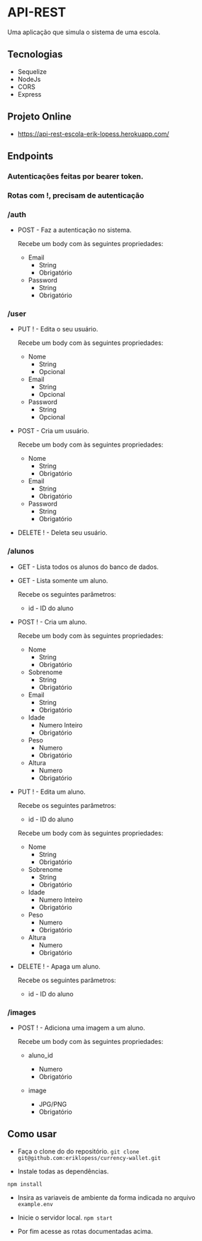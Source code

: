 
# API-REST

Uma aplicação que simula o sistema de uma escola.

## Tecnologias

* Sequelize
* NodeJs
* CORS
* Express

## Projeto Online

- https://api-rest-escola-erik-lopess.herokuapp.com/

## Endpoints

### Autenticações feitas por bearer token.

### Rotas com !, precisam de autenticação

### /auth


* POST - Faz a autenticação no sistema.

    Recebe um body com às seguintes propriedades:

    * Email 
        * String 
        * Obrigatório
    * Password 
        * String
        * Obrigatório

### /user

* PUT ! - Edita o seu usuário.

    Recebe um body com às seguintes propriedades:

    * Nome 
        * String 
        * Opcional
    * Email 
        * String 
        * Opcional
    * Password 
        * String 
        * Opcional

* POST - Cria um usuário.

    Recebe um body com às seguintes propriedades:

    * Nome
        * String
        * Obrigatório
    * Email
        * String
        * Obrigatório
    * Password
        * String
        * Obrigatório

* DELETE ! - Deleta seu usuário.

### /alunos

* GET - Lista todos os alunos do banco de dados.

* GET - Lista somente um aluno.

    Recebe os seguintes parâmetros:

    * id - ID do aluno

* POST ! - Cria um aluno.

    Recebe um body com às seguintes propriedades:

    * Nome        
        * String
        * Obrigatório
    * Sobrenome
        * String
        * Obrigatório
    * Email
        * String
        * Obrigatório
    * Idade
        * Numero Inteiro
        * Obrigatório
    * Peso
        * Numero
        * Obrigatório
    * Altura
        * Numero
        * Obrigatório

* PUT ! - Edita um aluno.

    Recebe os seguintes parâmetros:

    * id - ID do aluno

    Recebe um body com às seguintes propriedades:

    * Nome        
        * String
        * Obrigatório
    * Sobrenome
        * String
        * Obrigatório
    * Idade
        * Numero Inteiro
        * Obrigatório
    * Peso
        * Numero
        * Obrigatório
    * Altura
        * Numero
        * Obrigatório

* DELETE ! - Apaga um aluno.

    Recebe os seguintes parâmetros:

    * id - ID do aluno

### /images

* POST ! - Adiciona uma imagem a um aluno.

   Recebe um body com às seguintes propriedades:

   * aluno_id        
        * Numero
        * Obrigatório
    
   * image
        * JPG/PNG
        * Obrigatório

## Como usar

* Faça o clone do do repositório.
`git clone git@github.com:eriklopess/currency-wallet.git`

* Instale todas as dependências.

`npm install`

* Insira as variaveis de ambiente da forma indicada no arquivo `example.env`

* Inicie o servidor local.
`npm start`

* Por fim acesse as rotas documentadas acima.
